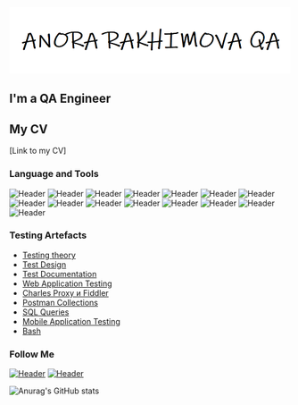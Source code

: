 ![Header](https://github.com/anorakhimova/anorakhimova/blob/a0453a3bb32f9b1eb0be77e9e856dd350d25a6ba/assets/git.png)
## I'm a QA Engineer

## My CV
[Link to my CV]


### Language and Tools

![Header](https://img.shields.io/badge/Youtrack-090909?style=for-the-badge&logo=youtrack&logoColor=0074d0)
![Header](https://img.shields.io/badge/Trello-090909?style=for-the-badge&logo=trello&logoColor=8cc4d7)
![Header](https://img.shields.io/badge/Slack-090909?style=for-the-badge&logo=slack&logoColor=8cc4d7)
![Header](https://img.shields.io/badge/QASE-090909?style=for-the-badge&logo=qase&logoColor=8cc4d7)
![Header](https://img.shields.io/badge/Postman-090909?style=for-the-badge&logo=postman&logoColor=f76935)
![Header](https://img.shields.io/badge/Swagger-090909?style=for-the-badge&logo=swagger&logoColor=7ede2b)
![Header](https://img.shields.io/badge/Github-090909?style=for-the-badge&logo=github&logoColor=8cc4d7)
![Header](https://img.shields.io/badge/AzureDevops-090909?style=for-the-badge&logo=azuredevops&logoColor=0074d0)
![Header](https://img.shields.io/badge/Figma-090909?style=for-the-badge&logo=figma&logoColor=7d5fa6)
![Header](https://img.shields.io/badge/MySQL-090909?style=for-the-badge&logo=mysql&logoColor=00618a)
![Header](https://img.shields.io/badge/DevTools-090909?style=for-the-badge&logo=googlechrome&logoColor=2674f2)
![Header](https://img.shields.io/badge/AndroidStudio-090909?style=for-the-badge&logo=androidstudio&logoColor=3ad07d)
![Header](https://img.shields.io/badge/Fiddler-090909?style=for-the-badge&logo=fiddler&logoColor=8cc4d7)
![Header](https://img.shields.io/badge/CharlesProxy-090909?style=for-the-badge&logo=charlesproxy&logoColor=8cc4d7)
![Header](https://img.shields.io/badge/Jira-090909?style=for-the-badge&logo=jira&logoColor=136be1)

### Testing Artefacts

- [Testing theory](https://github.com/anorakhimova/testing-theory.git)
- [Test Design](https://github.com/anorakhimova/test-design.git)
- [Test Documentation](https://github.com/anorakhimova/test-documentation.git)
- [Web Application Testing](https://github.com/anorakhimova/Web-Application-Testing.git)
- [Charles Proxy и Fiddler](https://github.com/anorakhimova/Tools-for-intercepting-and-analyzing-traffic.git)
- [Postman Collections](https://github.com/anorakhimova/API-testing-with-Postman.git)
- [SQL Queries](https://github.com/anorakhimova/Database-testing.git)
- [Mobile Application Testing](https://github.com/anorakhimova/Mobile-Application-Testing.git)
- [Bash](https://github.com/anorakhimova/Bash.git)

### Follow Me

[![Header](https://img.shields.io/badge/Telegram-090909?style=for-the-badge&logo=telegram&logoColor=31a5db)](https://t.me/AnoraRakhimova)
[![Header](https://img.shields.io/badge/Linkedin-090909?style=for-the-badge&logo=linkedin&logoColor=0073b1)](https://www.linkedin.com/in/anora-rakhimova-8b733b255/)

![Anurag's GitHub stats](https://github-readme-stats.vercel.app/api?username=anorakhimova&theme=tokionight&show_icons=true)



